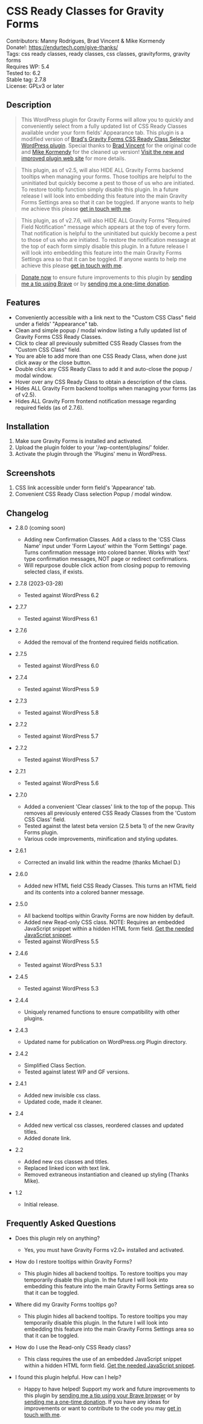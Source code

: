 # CSS Ready Classes for Gravity Forms

Contributors: Manny Rodrigues, Brad Vincent & Mike Kormendy  
Donate!: https://endurtech.com/give-thanks/  
Tags: css ready classes, ready classes, css classes, gravityforms, gravity forms  
Requires WP: 5.4  
Tested to: 6.2  
Stable tag: 2.7.8  
License: GPLv3 or later  

## Description

> This WordPress plugin for Gravity Forms will allow you to quickly and conveniently select from a fully updated list of CSS Ready Classes available under your form fields' Appearance tab. This plugin is a modified version of [Brad's Gravity Forms CSS Ready Class Selector WordPress plugin](https://wordpress.org/plugins/gravity-forms-css-ready-selector/). Special thanks to [Brad Vincent](https://profiles.wordpress.org/bradvin/) for the original code and [Mike Kormendy](https://github.com/mkormendy) for the cleaned up version! [Visit the new and improved plugin web site](https://endurtech.com/css-ready-classes-plugin/) for more details.  

> This plugin, as of v2.5, will also HIDE ALL Gravity Forms backend tooltips when managing your forms. Those tooltips are helpful to the uninitiated but quickly become a pest to those of us who are initiated. To restore tooltip function simply disable this plugin. In a future release I will look into embedding this feature into the main Gravity Forms Settings area so that it can be toggled. If anyone wants to help me achieve this please [get in touch with me](https://endurtech.com/contact/).  

> This plugin, as of v2.7.6, will also HIDE ALL Gravity Forms "Required Field Notification" message which appears at the top of every form. That notification is helpful to the uninitiated but quickly become a pest to those of us who are initiated. To restore the notification message at the top of each form simply disable this plugin. In a future release I will look into embedding this feature into the main Gravity Forms Settings area so that it can be toggled. If anyone wants to help me achieve this please [get in touch with me](https://endurtech.com/contact/).  

> [Donate now](https://endurtech.com/give-thanks/) to ensure future improvements to this plugin by [sending me a tip using Brave](https://endurtech.com/send-a-tip-using-the-brave-browser/) or by [sending me a one-time donation](https://endurtech.com/give-thanks/).  

## Features

* Conveniently accessible with a link next to the "Custom CSS Class" field under a fields' "Appearance" tab.
* Clean and simple popup / modal window listing a fully updated list of Gravity Forms CSS Ready Classes.
* Click to clear all previously submitted CSS Ready Classes from the "Custom CSS Class" field.
* You are able to add more than one CSS Ready Class, when done just click away or the close button.
* Double click any CSS Ready Class to add it and auto-close the popup / modal window.
* Hover over any CSS Ready Class to obtain a description of the class.
* Hides ALL Gravity Form backend tooltips when managing your forms (as of v2.5).
* Hides ALL Gravity Form frontend notification message regarding required fields (as of 2.7.6).

## Installation

1. Make sure Gravity Forms is installed and activated.
2. Upload the plugin folder to your '/wp-content/plugins/' folder.
3. Activate the plugin through the 'Plugins' menu in WordPress.

## Screenshots

1. CSS link accessible under form field's 'Appearance' tab.
2. Convenient CSS Ready Class selection Popup / modal window.

## Changelog

* 2.8.0 (coming soon)
  * Adding new Confirmation Classes. Add a class to the 'CSS Class Name' input under 'Form Layout' within the 'Form Settings' page. Turns confirmation message into colored banner. Works with 'text' type confirmation messages, NOT page or redirect confirmations.
  * Will repurpose double click action from closing popup to removing selected class, if exists.

* 2.7.8 (2023-03-28)
  * Tested against WordPress 6.2

* 2.7.7
  * Tested against WordPress 6.1

* 2.7.6
  * Added the removal of the frontend required fields notification.

* 2.7.5
  * Tested against WordPress 6.0

* 2.7.4
  * Tested against WordPress 5.9

* 2.7.3
  * Tested against WordPress 5.8

* 2.7.2
  * Tested against WordPress 5.7
  
* 2.7.2
  * Tested against WordPress 5.7

* 2.7.1
  * Tested against WordPress 5.6

* 2.7.0
  * Added a convenient 'Clear classes' link to the top of the popup. This removes all previously entered CSS Ready Classes from the 'Custom CSS Class' field.
  * Tested against the latest beta version (2.5 beta 1) of the new Gravity Forms plugin.
  * Various code improvements, minification and styling updates.

* 2.6.1
  * Corrected an invalid link within the readme (thanks Michael D.)

* 2.6.0
  * Added new HTML field CSS Ready Classes. This turns an HTML field and its contents into a colored banner message.

* 2.5.0
  * All backend tooltips within Gravity Forms are now hidden by default.
  * Added new Read-only CSS class. NOTE: Requires an embedded JavaScript snippet within a hidden HTML form field. [Get the needed JavaScript snippet](https://endurtech.com/create-read-only-field-in-gravityforms/).
  * Tested against WordPress 5.5

* 2.4.6
  * Tested against WordPress 5.3.1

* 2.4.5
  * Tested against WordPress 5.3

* 2.4.4
  * Uniquely renamed functions to ensure compatibility with other plugins.

* 2.4.3
  * Updated name for publication on WordPress.org Plugin directory.

* 2.4.2
  * Simplified Class Section.
  * Tested against latest WP and GF versions.

* 2.4.1
  * Added new invisible css class.
  * Updated code, made it cleaner.

* 2.4
  * Added new vertical css classes, reordered classes and updated titles.
  * Added donate link.

* 2.2
  * Added new css classes and titles.
  * Replaced linked icon with text link.
  * Removed extraneous instantiation and cleaned up styling (Thanks Mike).

* 1.2
  * Initial release.  

## Frequently Asked Questions

* Does this plugin rely on anything?
  * Yes, you must have Gravity Forms v2.0+ installed and activated.

* How do I restore tooltips within Gravity Forms?
  * This plugin hides all backend tooltips. To restore tooltips you may temporarily disable this plugin. In the future I will look into embedding this feature into the main Gravity Forms Settings area so that it can be toggled.

* Where did my Gravity Forms tooltips go?
  * This plugin hides all backend tooltips. To restore tooltips you may temporarily disable this plugin. In the future I will look into embedding this feature into the main Gravity Forms Settings area so that it can be toggled.

* How do I use the Read-only CSS Ready class?
  * This class requires the use of an embedded JavaScript snippet within a hidden HTML form field. [Get the needed JavaScript snippet](https://endurtech.com/create-read-only-field-in-gravityforms/).

* I found this plugin helpful. How can I help?
  * Happy to have helped! Support my work and future improvements to this plugin by [sending me a tip using your Brave browser](https://endurtech.com/send-a-tip-using-the-brave-browser/) or by [sending me a one-time donation](https://endurtech.com/give-thanks/). If you have any ideas for improvements or want to contribute to the code you may [get in touch with me](https://endurtech.com/contact/).